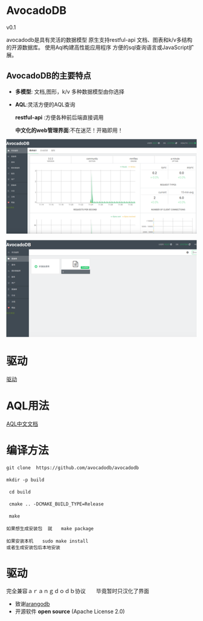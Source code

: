 
AvocadoDB
========
v0.1


avocadodb是具有灵活的数据模型
原生支持restful-api
文档、图表和k/v多结构的开源数据库。
使用Aql构建高性能应用程序
方便的sql查询语言或JavaScript扩展。


AvocadoDB的主要特点
------------------------

- **多模型**: 文档,图形，k/v  多种数据模型由你选择

- **AQL**:灵活方便的AQL查询

  **restful-api** :方便各种前后端直接调用

  **中文化的web管理界面**:不在迷茫！开箱即用！


![](Documentation/1.png)


![](Documentation/2.png)

#   驱动　　　

[驱动](https://www.arangodb.com/arangodb-drivers/)

#    AQL用法

[AQL中文文档](Documentation/AQL.md)

#   编译方法

```
git clone  https://github.com/avocadodb/avocadodb

mkdir -p build

 cd build

 cmake .. -DCMAKE_BUILD_TYPE=Release

 make

如果想生成安装包  就　　make package

如果安装本机　　sudo make install
或者生成安装包后本地安装

```

#  驱动

完全兼容ａｒａｎｇｄｏｄｂ协议　　毕竟暂时只汉化了界面


- 致谢[arangodb](https://github.com/arangodb/arangodb)
- 开源软件 **open source** (Apache License 2.0)
